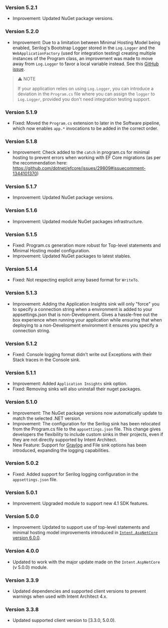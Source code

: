 ### Version 5.2.1

- Improvement: Updated NuGet package versions.

### Version 5.2.0

- Improvement: Due to a limitation between Minimal Hosting Model being enabled, Serilog's Bootstrap Logger stored in the `Log.Logger` and the `WebApplicationFactory` (used for integration testing) creating multiple instances of the Program class, an improvement was made to move away from `Log.Logger` to favor a local variable instead. See this [GitHub issue](https://github.com/serilog/serilog-aspnetcore/issues/289).

> ⚠️ NOTE
> 
> If your application relies on using `Log.Logger`, you can introduce a deviation in the `Program.cs` file where you can assign the `logger` to `Log.Logger`, provided you don't need integration testing support.

### Version 5.1.9

- Fixed: Moved the `Program.cs` extension to later in the Software pipeline, which now enables `app.*` invocations to be added in the correct order.

### Version 5.1.8

- Improvement: Check added to the `catch` in program.cs for minimal hosting to prevent errors when working with EF Core migrations (as per the recommendation here: https://github.com/dotnet/efcore/issues/29809#issuecomment-1344101370)


### Version 5.1.7

- Improvement: Updated NuGet package versions.

### Version 5.1.6

- Improvement: Updated module NuGet packages infrastructure.

### Version 5.1.5

- Fixed: Program.cs generation more robust for Top-level statements and Minimal Hosting model configuration.
- Improvement: Updated NuGet packages to latest stables.

### Version 5.1.4

- Fixed: Not respecting explicit array based format for `WriteTo`.

### Version 5.1.3

- Improvement: Adding the Application Insights sink will only "force" you to specify a connection string when a environment is added to your appsettings.json that is non-Development. Gives a hassle-free out the box experience when running your application while ensuring that when deploying to a non-Development environment it ensures you specify a connection string.

### Version 5.1.2

- Fixed: Console logging format didn't write out Exceptions with their Stack traces in the Console sink.

### Version 5.1.1

- Improvement: Added `Application Insights` sink option.
- Fixed: Removing sinks will also uninstall their nuget packages. 

### Version 5.1.0

- Improvement: The NuGet package versions now automatically update to match the selected .NET version.
- Improvement: The configuration for the Serilog sink has been relocated from the Program.cs file to the `appsettings.json` file. This change gives developers the flexibility to include custom sinks in their projects, even if they are not directly supported by Intent Architect.
- New Feature: Support for [Graylog](https://github.com/serilog-contrib/serilog-sinks-graylog) and File sink options has been introduced, expanding the logging capabilities.

### Version 5.0.2

- Fixed: Added support for Serilog logging configuration in the `appsettings.json` file.

### Version 5.0.1

- Improvement: Upgraded module to support new 4.1 SDK features.

### Version 5.0.0

- Improvement: Updated to support use of top-level statements and minimal hosting model improvements introduced in [`Intent.AspNetCore` version 6.0.0](https://github.com/IntentArchitect/Intent.Modules.NET/blob/development/Modules/Intent.Modules.AspNetCore/release-notes.md#version-600).

### Version 4.0.0

- Updated to work with the major update made on the `Intent.AspNetCore` (v 5.0.0) module.

### Version 3.3.9

- Updated dependencies and supported client versions to prevent warnings when used with Intent Architect 4.x.

### Version 3.3.8

- Updated supported client version to [3.3.0, 5.0.0).

